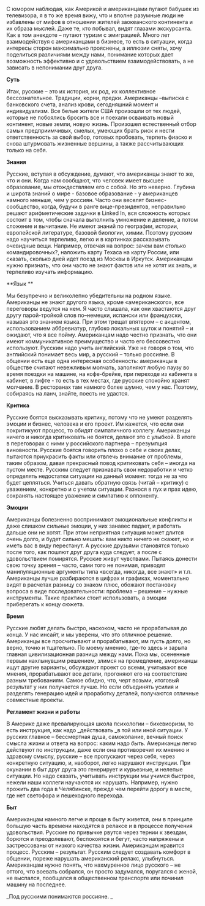 С юмором наблюдая, как Америкой и американцами пугают бабушек из телевизора, я в то же время вижу, что и вполне разумные люди не избавлены от мифов в отношении жителей заокеанского континента и их образа мыслей. Даже те, кто побывал, видят глазами экскурсанта. Как в том анекдоте – путают туризм с эмиграцией. Много лет взаимодействуя с американцами в бизнесе, то есть в ситуации, когда интересы сторон максимально прояснены, а иллюзии сняты, хочу поделиться различиями между нами, понимание которых дает возможность эффективно и с удовольствием взаимодействовать, а не зависать в непонимании друг друга. 

**Суть**

Итак, русские – это их история, их род, их коллективное бессознательное. Традиции, корни, предки. Американцы –выписка с банковского счета, анализ крови, сегодняшний момент и индивидуализм. Все белые жители США произошли от тех людей, которые не побоялись бросить все и поехали осваивать новый континент, новые земли, новую жизнь. Произошел естественный отбор самых предприимчивых, смелых, умеющих брать риск и нести ответственность за свой выбор, готовых пробовать, терпеть фиаско и снова штурмовать жизненные вершины, а также рассчитывающих только на себя. 

**Знания**

Русские, вступая в обсуждение, думают, что американцы знают то же, что и они. Когда нам сообщают, что человек имеет высшее образование, мы отождествляем его с собой. Но это неверно. Глубина и широта знаний о мире - базовое образование - у американцев намного меньше, чем у россиян. Часто они веселят бизнес-сообщество, когда, будучи в ранге вице-президентов, неправильно решают арифметические задачки в Linked In, вся сложность которых состоит в том, чтобы сначала выполнить умножение и деление, а потом сложение и вычитание. Не имеют знаний по географии, истории, европейской литературе, базовой биологии, химии. Поэтому русским надо научиться терпеливо, легко и в картинках рассказывать очевидные вещи. Например, отвечая на вопрос: зачем вам столько командировочных?, наложить карту Техаса на карту России, или сказать, сколько дней идет поезд из Москвы в Иркутск. Американцам нужно признать, что они часто не знают фактов или не хотят их знать, и терпеливо изучать информацию. 

**Язык **

Мы безупречно и великолепно убедительны на родном языке. Американцы не знают другого языка, кроме «американского», все переговоры ведутся на нем. Я часто слышала, как они хвастаются друг другу парой-тройкой слов по–немецки, испански или французски, называя это знанием языка. При этом трещат впятером – с акцентом, использованием аббревиатур, глубоко локальных шуток и понятий – и ожидают, что я все пойму. Американцам надо честно признать, что они имеют коммуникативное преимущество и часто его бессовестно используют. Русским надо учить английский. Уже не говоря о том, что английский понимает весь мир, а русский – только россияне. В общении есть еще одна интересная особенность: американцы в обществе считают невежливым молчать, заполняют любую паузу во время поездки на машине, на кофе-брейке, при переходе из кабинета в кабинет, в лифте - то есть в тех местах, где русские спокойно хранят молчание. В ресторанах там намного более шумно, чем у нас. Поэтому, собираясь на ланч, знайте, поесть не удастся. 

**Критика**

Русские боятся высказывать критику, потому что не умеют разделять эмоции и бизнес, человека и его проект. Им кажется, что если они покритикуют процесс, то обидят симпатичного коллегу. Американцы ничего и никогда критиковать не боятся, делают это с улыбкой. В итоге в переговорах с ними у российского партнера – презумпция виновности. Русские боятся говорить плохо о себе и своих делах, пытаются приукрасить факты или отвлечь внимание от проблемы, таким образом, давая прекрасный повод критиковать себя – иногда на пустом месте. Русским следует признавать свои недоработки и четко определять недостатки ситуации на данный момент: тогда не за что будет цепляться. Учиться давать обратную связь (читай – критику) с уважением, конкретно и с учетом ситуации. Разнося в пух и прах идею, сохранять настоящее уважение и симпатию к оппоненту. 

**Эмоции**

Американцы болезненно воспринимают эмоциональные конфликты и даже слишком сильные эмоции, у них занавес падает, и работать дальше они не хотят. При этом неприятная ситуация может длится очень долго, и будет сильно мешать: вам никто ничего не скажет, но и иметь вас в виду перестанут. А русские друзьями становятся только после того, как пошлют друг друга куда следует, а после с удовольствием помирятся. Русские живут чувствами. Пытаясь донести свою точку зрения – часто, сами того не понимая, приводят манипуляционные аргументы типа «всегда, никогда, все знают» и т.п. Американцы лучше разбираются в цифрах и графиках, моментально видят в расчетах разницу со знаком плюс, обожают постановку вопроса в виде последовательности: проблема – решение – нужные инструменты. Такие практики стоит использовать, а эмоции приберегать к концу сюжета. 

**Время**

Русские любят делать быстро, наскоком, часто не прорабатывая до конца. У нас инсайт, и мы уверены, что это отличное решение. Американцы все просчитывают и прорабатывают, им пусть долго, но верно, точно и тщательно. По моему мнению, где-то здесь и зарыта главная цивилизационная разница между нами. Пока мы, осененные первым нахлынувшим решением, злимся на промедление, американцы ищут другие варианты, обсуждают проект со всеми, учитывают все мнения, прорабатывают все детали, прогоняют его на соответствие разным требованиям. Самое обидно, что, черт возьми, итоговый результат у них получается лучше. Но если объединять усилия и разделять генерацию идей и проработку деталей, получаются отличные совместные проекты.

**Регламент жизни и работы**

В Америке даже превалирующая школа психологии – бихевиоризм, то есть инструкция, как надо _действовать _в той или иной ситуации. У русских главное – бессмертная душа, самокопание, вечный поиск смысла жизни и ответа на вопрос: каким надо _быть_. Американцы легко действуют по инструкции, даже если она противоречит их мнению и здравому смыслу, русские – все пропускают через себя, через конкретную ситуацию, и, наоборот, легко нарушают инструкции. При окунании в быт друг друга это генерирует и курьезные, и нелепые ситуации. Но надо сказать, учитывать инструкции мы учимся быстрее, нежели наши коллеги научаются их нарушать. Например, нужно прожить два года в Челябинске, прежде чем перейти дорогу в месте, где нет светофора и пешеходного перехода.

**Быт**

Американцам намного легче и проще в быту живется, они в принципе большую часть времени находятся в релаксе и в процессе получения удовольствия. Русские по привычке рвутся через тернии к звездам, борются и преодолевают, беспокоятся и бегут, часто напряжены и застрессованы от низкого качества жизни. Американцам нравится процесс. Русским – результат. Русским следует создавать комфорт в общении, пореже нарушать американский релакс, улыбнуться. Американцам нужно понять, что нахмуренное лицо русского – не оттого, что воевать собрался, он просто задумался, поругался с женой, не выспался, пообщался в общественном транспорте или починил машину на последнее.

_Под русскими понимаются россияне. _  

